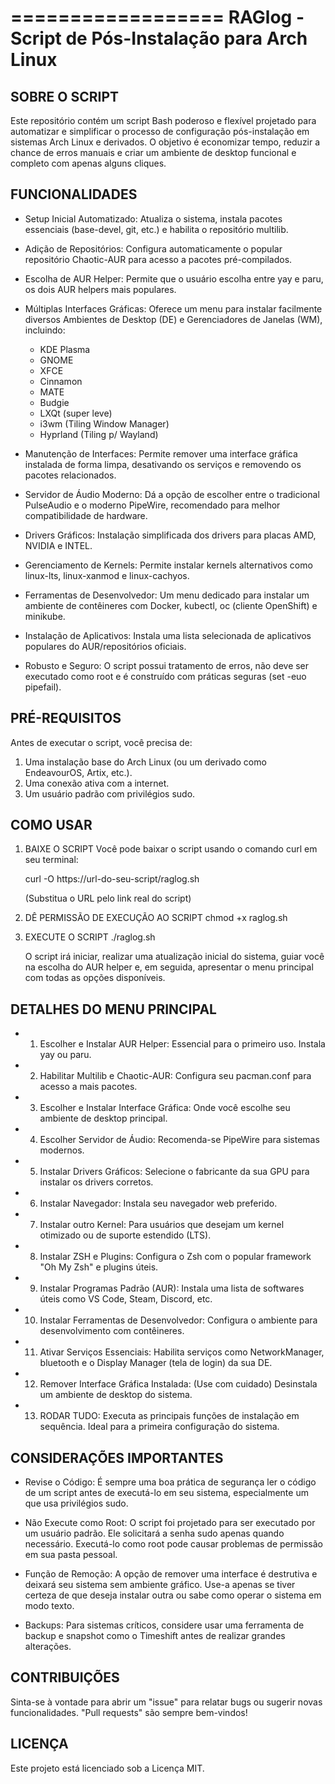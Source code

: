 ==================
  RAGlog - Script de Pós-Instalação para Arch Linux
==================================================


SOBRE O SCRIPT
-----------------
Este repositório contém um script Bash poderoso e flexível projetado para automatizar e simplificar o processo de configuração pós-instalação em sistemas Arch Linux e derivados. O objetivo é economizar tempo, reduzir a chance de erros manuais e criar um ambiente de desktop funcional e completo com apenas alguns cliques.


FUNCIONALIDADES
---------------
* Setup Inicial Automatizado: Atualiza o sistema, instala pacotes essenciais (base-devel, git, etc.) e habilita o repositório multilib.

* Adição de Repositórios: Configura automaticamente o popular repositório Chaotic-AUR para acesso a pacotes pré-compilados.

* Escolha de AUR Helper: Permite que o usuário escolha entre yay e paru, os dois AUR helpers mais populares.

* Múltiplas Interfaces Gráficas: Oferece um menu para instalar facilmente diversos Ambientes de Desktop (DE) e Gerenciadores de Janelas (WM), incluindo:
    - KDE Plasma
    - GNOME
    - XFCE
    - Cinnamon
    - MATE
    - Budgie
    - LXQt (super leve)
    - i3wm (Tiling Window Manager)
    - Hyprland (Tiling p/ Wayland)

* Manutenção de Interfaces: Permite remover uma interface gráfica instalada de forma limpa, desativando os serviços e removendo os pacotes relacionados.

* Servidor de Áudio Moderno: Dá a opção de escolher entre o tradicional PulseAudio e o moderno PipeWire, recomendado para melhor compatibilidade de hardware.

* Drivers Gráficos: Instalação simplificada dos drivers para placas AMD, NVIDIA e INTEL.

* Gerenciamento de Kernels: Permite instalar kernels alternativos como linux-lts, linux-xanmod e linux-cachyos.

* Ferramentas de Desenvolvedor: Um menu dedicado para instalar um ambiente de contêineres com Docker, kubectl, oc (cliente OpenShift) e minikube.

* Instalação de Aplicativos: Instala uma lista selecionada de aplicativos populares do AUR/repositórios oficiais.

* Robusto e Seguro: O script possui tratamento de erros, não deve ser executado como root e é construído com práticas seguras (set -euo pipefail).


PRÉ-REQUISITOS
---------------
Antes de executar o script, você precisa de:

1. Uma instalação base do Arch Linux (ou um derivado como EndeavourOS, Artix, etc.).
2. Uma conexão ativa com a internet.
3. Um usuário padrão com privilégios sudo.


COMO USAR
----------
1. BAIXE O SCRIPT
   Você pode baixar o script usando o comando curl em seu terminal:

   curl -O https://url-do-seu-script/raglog.sh

   (Substitua o URL pelo link real do script)

2. DÊ PERMISSÃO DE EXECUÇÃO AO SCRIPT
   chmod +x raglog.sh

3. EXECUTE O SCRIPT
   ./raglog.sh

   O script irá iniciar, realizar uma atualização inicial do sistema, guiar você na escolha do AUR helper e, em seguida, apresentar o menu principal com todas as opções disponíveis.


DETALHES DO MENU PRINCIPAL
--------------------------
* 1) Escolher e Instalar AUR Helper: Essencial para o primeiro uso. Instala yay ou paru.
* 2) Habilitar Multilib e Chaotic-AUR: Configura seu pacman.conf para acesso a mais pacotes.
* 3) Escolher e Instalar Interface Gráfica: Onde você escolhe seu ambiente de desktop principal.
* 4) Escolher Servidor de Áudio: Recomenda-se PipeWire para sistemas modernos.
* 5) Instalar Drivers Gráficos: Selecione o fabricante da sua GPU para instalar os drivers corretos.
* 6) Instalar Navegador: Instala seu navegador web preferido.
* 7) Instalar outro Kernel: Para usuários que desejam um kernel otimizado ou de suporte estendido (LTS).
* 8) Instalar ZSH e Plugins: Configura o Zsh com o popular framework "Oh My Zsh" e plugins úteis.
* 9) Instalar Programas Padrão (AUR): Instala uma lista de softwares úteis como VS Code, Steam, Discord, etc.
* 10) Instalar Ferramentas de Desenvolvedor: Configura o ambiente para desenvolvimento com contêineres.
* 11) Ativar Serviços Essenciais: Habilita serviços como NetworkManager, bluetooth e o Display Manager (tela de login) da sua DE.
* 12) Remover Interface Gráfica Instalada: (Use com cuidado) Desinstala um ambiente de desktop do sistema.
* 13) RODAR TUDO: Executa as principais funções de instalação em sequência. Ideal para a primeira configuração do sistema.


CONSIDERAÇÕES IMPORTANTES
------------------------
- Revise o Código: É sempre uma boa prática de segurança ler o código de um script antes de executá-lo em seu sistema, especialmente um que usa privilégios sudo.

- Não Execute como Root: O script foi projetado para ser executado por um usuário padrão. Ele solicitará a senha sudo apenas quando necessário. Executá-lo como root pode causar problemas de permissão em sua pasta pessoal.

- Função de Remoção: A opção de remover uma interface é destrutiva e deixará seu sistema sem ambiente gráfico. Use-a apenas se tiver certeza de que deseja instalar outra ou sabe como operar o sistema em modo texto.

- Backups: Para sistemas críticos, considere usar uma ferramenta de backup e snapshot como o Timeshift antes de realizar grandes alterações.


CONTRIBUIÇÕES
-------------
Sinta-se à vontade para abrir um "issue" para relatar bugs ou sugerir novas funcionalidades. "Pull requests" são sempre bem-vindos!


LICENÇA
-------
Este projeto está licenciado sob a Licença MIT.
